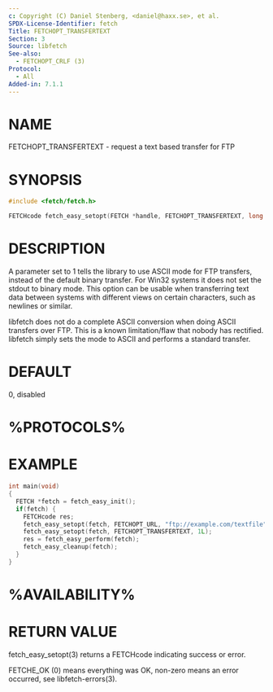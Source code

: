 ```yaml
---
c: Copyright (C) Daniel Stenberg, <daniel@haxx.se>, et al.
SPDX-License-Identifier: fetch
Title: FETCHOPT_TRANSFERTEXT
Section: 3
Source: libfetch
See-also:
  - FETCHOPT_CRLF (3)
Protocol:
  - All
Added-in: 7.1.1
---
```


# NAME

FETCHOPT_TRANSFERTEXT - request a text based transfer for FTP

# SYNOPSIS

~~~c
#include <fetch/fetch.h>

FETCHcode fetch_easy_setopt(FETCH *handle, FETCHOPT_TRANSFERTEXT, long text);
~~~

# DESCRIPTION

A parameter set to 1 tells the library to use ASCII mode for FTP transfers,
instead of the default binary transfer. For Win32 systems it does not set the
stdout to binary mode. This option can be usable when transferring text data
between systems with different views on certain characters, such as newlines
or similar.

libfetch does not do a complete ASCII conversion when doing ASCII transfers
over FTP. This is a known limitation/flaw that nobody has rectified. libfetch
simply sets the mode to ASCII and performs a standard transfer.

# DEFAULT

0, disabled

# %PROTOCOLS%

# EXAMPLE

~~~c
int main(void)
{
  FETCH *fetch = fetch_easy_init();
  if(fetch) {
    FETCHcode res;
    fetch_easy_setopt(fetch, FETCHOPT_URL, "ftp://example.com/textfile");
    fetch_easy_setopt(fetch, FETCHOPT_TRANSFERTEXT, 1L);
    res = fetch_easy_perform(fetch);
    fetch_easy_cleanup(fetch);
  }
}
~~~

# %AVAILABILITY%

# RETURN VALUE

fetch_easy_setopt(3) returns a FETCHcode indicating success or error.

FETCHE_OK (0) means everything was OK, non-zero means an error occurred, see
libfetch-errors(3).
